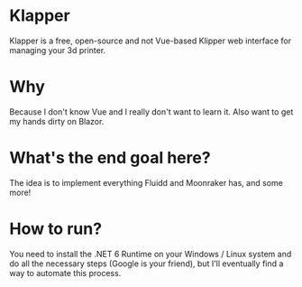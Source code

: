 # Klapper
Klapper is a free, open-source and not Vue-based Klipper web interface for managing your 3d printer.

# Why
Because I don't know Vue and I really don't want to learn it. Also want to get my hands dirty on Blazor.

# What's the end goal here?
The idea is to implement everything Fluidd and Moonraker has, and some more!

# How to run?
You need to install the .NET 6 Runtime on your Windows / Linux system and do all the necessary steps (Google is your friend), but I'll eventually find a way to automate this process.
